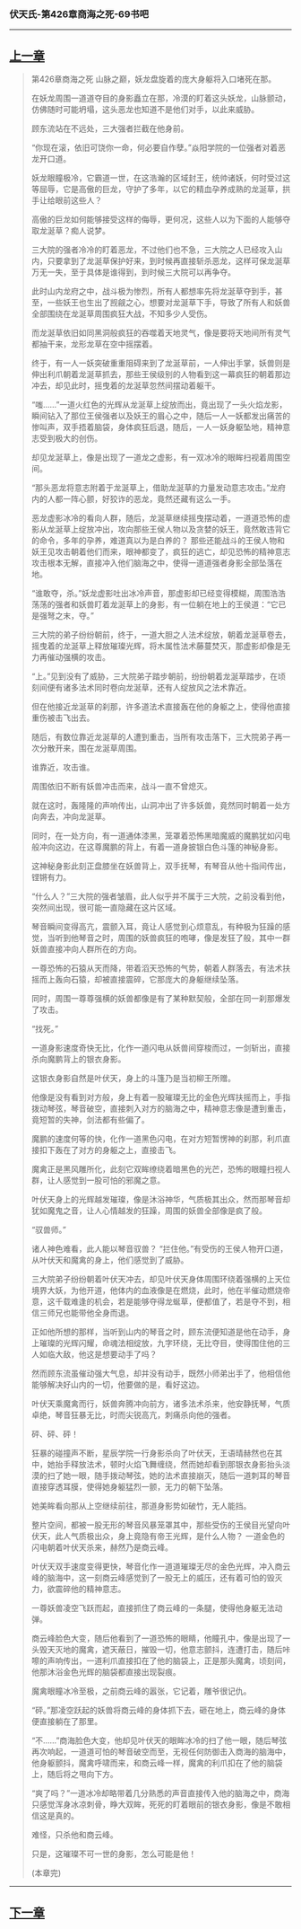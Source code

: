 ### 伏天氏-第426章商海之死-69书吧

--------
[上一章](./679fa9e937836e32e9d6c15cfc001e1f.md)
--------


>
>
>
>第426章商海之死
>山脉之巅，妖龙盘旋着的庞大身躯将入口堵死在那。
>
>在妖龙周围一道道夺目的身影矗立在那，冷漠的盯着这头妖龙，山脉颤动，仿佛随时可能坍塌，这头恶龙也知道不是他们对手，以此来威胁。
>
>顾东流站在不远处，三大强者拦截在他身前。
>
>“你现在滚，依旧可饶你一命，何必要自作孽。”焱阳学院的一位强者对着恶龙开口道。
>
>妖龙眼瞳极冷，它霸道一世，在这浩瀚的区域封王，统帅诸妖，何时受过这等屈辱，它是高傲的巨龙，守护了多年，以它的精血孕养成熟的龙涎草，拱手让给眼前这些人？
>
>高傲的巨龙如何能够接受这样的侮辱，更何况，这些人以为下面的人能够夺取龙涎草？痴人说梦。
>
>三大院的强者冷冷的盯着恶龙，不过他们也不急，三大院之人已经攻入山内，只要拿到了龙涎草保护好来，到时候再直接斩杀恶龙，这样可保龙涎草万无一失，至于具体是谁得到，到时候三大院可以再争夺。
>
>此时山内龙府之中，战斗极为惨烈，所有人都想率先将龙涎草夺到手，甚至，一些妖王也生出了觊觎之心，想要对龙涎草下手，导致了所有人和妖兽全部围绕在龙涎草周围疯狂大战，不知多少人受伤。
>
>而龙涎草依旧如同黑洞般疯狂的吞噬着天地灵气，像是要将天地间所有灵气都抽干来，龙形龙草在空中摇摆着。
>
>终于，有一人一妖突破重重阻碍来到了龙涎草前，一人伸出手掌，妖兽则是伸出利爪朝着龙涎草抓去，那些王侯级别的人物看到这一幕疯狂的朝着那边冲去，却见此时，摇曳着的龙涎草忽然间摆动着躯干。
>
>“嗤……”一道火红色的光辉从龙涎草上绽放而出，竟出现了一头火焰龙影，瞬间钻入了那位王侯强者以及妖王的眉心之中，随后一人一妖都发出痛苦的惨叫声，双手捂着脑袋，身体疯狂后退，随后，一人一妖身躯坠地，精神意志受到极大的创伤。
>
>却见龙涎草上，像是出现了一道龙之虚影，有一双冰冷的眼眸扫视着周围空间。
>
>“那头恶龙将意志附着于龙涎草上，借助龙涎草的力量发动意志攻击。”龙府内的人都一阵心颤，好狡诈的恶龙，竟然还藏有这么一手。
>
>恶龙虚影冰冷的看向人群，随后，龙涎草继续摇曳摆动着，一道道恐怖的虚影从龙涎草上绽放冲出，攻向那些王侯人物以及贪婪的妖王，竟然敢违背它的命令，多年的孕养，难道真以为是白养的？
>那些还能战斗的王侯人物和妖王见攻击朝着他们而来，眼神都变了，疯狂的逃亡，却见恐怖的精神意志攻击根本无解，直接冲入他们脑海之中，使得一道道强者身影全部坠落在地。
>
>“谁敢夺，杀。”妖龙虚影吐出冰冷声音，那虚影却已经变得模糊，周围浩浩荡荡的强者和妖兽盯着龙涎草上的身影，有一位躺在地上的王侯道：“它已是强弩之末，夺。”
>
>三大院的弟子纷纷朝前，终于，一道大胆之人法术绽放，朝着龙涎草卷去，摇曳着的龙涎草上释放璀璨光辉，将木属性法术藤蔓焚灭，那虚影却像是无力再催动强横的攻击。
>
>“上。”见到没有了威胁，三大院弟子踏步朝前，纷纷朝着龙涎草踏步，在顷刻间便有诸多法术同时卷向龙涎草，还有人绽放风之法术靠近。
>
>但在他接近龙涎草的刹那，许多道法术直接轰在他的身躯之上，使得他直接重伤被击飞出去。
>
>随后，有数位靠近龙涎草的人遭到重击，当所有攻击落下，三大院弟子再一次分散开来，围在龙涎草周围。
>
>谁靠近，攻击谁。
>
>周围依旧不断有妖兽冲击而来，战斗一直不曾熄灭。
>
>就在这时，轰隆隆的声响传出，山洞冲出了许多妖兽，竟然同时朝着一处方向奔去，冲向龙涎草。
>
>同时，在一处方向，有一道通体漆黑，笼罩着恐怖黑暗魔威的魔鹏犹如闪电般冲向这边，在这尊魔鹏的背上，有着一道身披银白色斗篷的神秘身影。
>
>这神秘身影此刻正盘膝坐在妖兽背上，双手抚琴，有琴音从他十指间传出，铿锵有力。
>
>“什么人？”三大院的强者皱眉，此人似乎并不属于三大院，之前没看到他，突然间出现，很可能一直隐藏在这片区域。
>
>琴音瞬间变得高亢，震颤入耳，竟让人感觉到心烦意乱，有种极为狂躁的感觉，当听到他琴音之时，周围的妖兽疯狂的咆哮，像是发狂了般，其中一群妖兽直接冲向人群所在的方向。
>
>一尊恐怖的石猿从天而降，带着滔天恐怖的气势，朝着人群落去，有法术扶摇而上轰向石猿，却被直接震碎，它那庞大的身躯继续坠落。
>
>同时，周围一尊尊强横的妖兽都像是有了某种默契般，全部在同一刹那爆发了攻击。
>
>“找死。”
>
>一道身影速度奇快无比，化作一道闪电从妖兽间穿梭而过，一剑斩出，直接杀向魔鹏背上的银衣身影。
>
>这银衣身影自然是叶伏天，身上的斗篷乃是当初柳王所赠。
>
>他像是没有看到对方般，身上有着一股璀璨无比的金色光辉扶摇而上，手指拨动琴弦，琴音破空，直接刺入对方的脑海之中，精神意志像是遭到重击，竟短暂的失神，剑法都有些偏了。
>
>魔鹏的速度何等的快，化作一道黑色闪电，在对方短暂愣神的刹那，利爪直接扣下轰在了对方的身躯之上，直接击飞。
>
>魔禽正是黑风雕所化，此刻它双眸缭绕着暗黑色的光芒，恐怖的眼瞳扫视人群，让人感觉到一股可怕的邪魔之意。
>
>叶伏天身上的光辉越发璀璨，像是沐浴神华，气质极其出众，然而那琴音却犹如魔鬼之音，让人心情越发的狂躁，周围的妖兽全部像是疯了般。
>
>“驭兽师。”
>
>诸人神色难看，此人能以琴音驭兽？
>“拦住他。”有受伤的王侯人物开口道，从叶伏天和魔禽的身上，他们感觉到了威胁。
>
>三大院弟子纷纷朝着叶伏天冲去，却见叶伏天身体周围环绕着强横的上天位境界大妖，为他开道，他体内的血液像是在燃烧，此时，他在半催动燃烧帝意，这千载难逢的机会，若是能够夺得龙蜒草，便都值了，若是夺不到，相信三师兄也能带他全身而退。
>
>正如他所想的那样，当听到山内的琴音之时，顾东流便知道是他在动手，身上璀璨的光辉闪耀，命魂法相绽放，九字环绕，无比夺目，使得围住他的三人如临大敌，他这是想要动手了吗？
>
>然而顾东流虽催动强大气息，却并没有动手，既然小师弟出手了，他相信他能够解决好山内的一切，他要做的是，看好这边。
>
>叶伏天乘魔禽而行，妖兽奔腾冲向前方，诸多法术杀来，他安静抚琴，气质卓绝，琴音狂暴无比，时而尖锐高亢，刺痛杀向他的强者。
>
>砰、砰、砰！
>
>狂暴的碰撞声不断，星辰学院一行身影杀向了叶伏天，王语晴赫然也在其中，她抬手释放法术，顿时火焰飞舞缠绕，然而她却看到那银衣身影抬头淡漠的扫了她一眼，随手拨动琴弦，她的法术直接崩灭，随后一道刺耳的琴音直接穿透耳膜，使得她身躯猛烈一颤，无力的朝下坠落。
>
>她美眸看向那从上空继续前往，那道身影势如破竹，无人能挡。
>
>整片空间，都被一股无形的琴音风暴笼罩其中，那些受伤的王侯目光望向叶伏天，此人气质极出众，身上竟隐有帝王光辉，是什么人物？
>一道金色的闪电朝着叶伏天杀来，赫然乃是商云峰。
>
>叶伏天双手速度变得更快，琴音化作一道道璀璨无尽的金色光辉，冲入商云峰的脑海中，这一刻商云峰感觉到了一股无上的威压，还有着可怕的毁灭力，欲震碎他的精神意志。
>
>一尊妖兽凌空飞跃而起，直接抓住了商云峰的一条腿，使得他身躯无法动弹。
>
>商云峰脸色大变，随后他看到了一道恐怖的眼睛，他瞳孔中，像是出现了一头毁天灭地的魔禽，遮天蔽日，摧毁一切，他意志颤抖，连遭打击，随后咔嚓的声响传出，一道利爪直接扣在了他的脑袋上，正是那头魔禽，顷刻间，他那沐浴金色光辉的脑袋都直接出现裂痕。
>
>魔禽眼瞳冰冷至极，之前商云峰的嚣张，它记着，雕爷很记仇。
>
>“砰。”那凌空跃起的妖兽将商云峰的身体抓下去，砸在地上，商云峰的身体便直接躺在了那里。
>
>“不……”商海脸色大变，他却见叶伏天的眼眸冰冷的扫了他一眼，随后琴弦再次响起，一道道可怕的琴音破空而至，无视任何防御击入商海的脑海中，他身躯颤抖，魔禽呼啸而来，和商云峰一样，魔禽的利爪扣在了他的脑袋上，随后将之甩向下方。
>
>“爽了吗？”一道冰冷却略带着几分熟悉的声音直接传入他的脑海之中，商海只感觉浑身冰凉刺骨，睁大双眸，死死的盯着眼前的银衣身影，像是不敢相信这是真的。
>
>难怪，只杀他和商云峰。
>
>只是，这璀璨不可一世的身影，怎么可能是他！
>
>(本章完)
>
>

--------
[下一章](./5d32c02b1d92ab39bace0e3fbe458702.md)
--------
